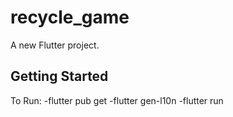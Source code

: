 # recycle_game

A new Flutter project.

## Getting Started

To Run:
-flutter pub get
-flutter gen-l10n
-flutter run